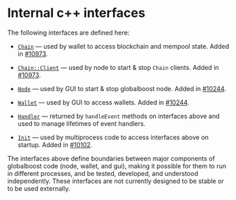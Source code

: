 # Internal c++ interfaces

The following interfaces are defined here:

* [`Chain`](chain.h) — used by wallet to access blockchain and mempool state. Added in [#10973](https://github.com/globalboost/globalboost/pull/10973).

* [`Chain::Client`](chain.h) — used by node to start & stop `Chain` clients. Added in [#10973](https://github.com/globalboost/globalboost/pull/10973).

* [`Node`](node.h) — used by GUI to start & stop globalboost node. Added in [#10244](https://github.com/globalboost/globalboost/pull/10244).

* [`Wallet`](wallet.h) — used by GUI to access wallets. Added in [#10244](https://github.com/globalboost/globalboost/pull/10244).

* [`Handler`](handler.h) — returned by `handleEvent` methods on interfaces above and used to manage lifetimes of event handlers.

* [`Init`](init.h) — used by multiprocess code to access interfaces above on startup. Added in [#10102](https://github.com/globalboost/globalboost/pull/10102).

The interfaces above define boundaries between major components of globalboost code (node, wallet, and gui), making it possible for them to run in different processes, and be tested, developed, and understood independently. These interfaces are not currently designed to be stable or to be used externally.
